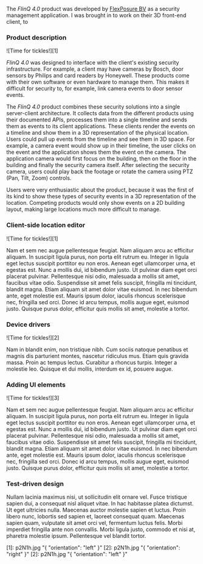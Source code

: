 The _FlinQ 4.0_ product was developed by [FlexPosure BV](http://www.flexposure.nl) as a security management application. I was brought in to work on their 3D front-end client, to 

### Product description ###

![Time for tickles!][1]

_FlinQ 4.0_ was designed to interface with the client's existing security infrastructure. For example, a client may have cameras by Bosch, door sensors by Philips and card readers by Honeywell. These products come with their own software or even hardware to manage them. This makes it difficult for security to, for example, link camera events to door sensor events.

The _FlinQ 4.0_ product combines these security solutions into a single server-client architecture. It collects data from the different products using their documented APIs, processes them into a single timeline and sends them as events to its client applications. These clients render the events on a timeline and show them in a 3D representation of the physical location. Users could pull up events from the timeline and see them in 3D space. For example, a camera event would show up in their timeline, the user clicks on the event and the application shows them the event on the camera. The application camera would first focus on the building, then on the floor in the building and finally the security camera itself. After selecting the security camera, users could play back the footage or rotate the camera using PTZ (Pan, Tilt, Zoom) controls.

Users were very enthusiastic about the product, because it was the first of its kind to show these types of security events in a 3D representation of the location. Competing products would only show events on a 2D building layout, making large locations much more difficult to manage.

### Client-side location editor ###

![Time for tickles!][1]

Nam et sem nec augue pellentesque feugiat. Nam aliquam arcu ac efficitur aliquam. In suscipit ligula purus, non porta elit rutrum eu. Integer in ligula eget lectus suscipit porttitor eu non eros. Aenean eget ullamcorper urna, et egestas est. Nunc a mollis dui, id bibendum justo. Ut pulvinar diam eget orci placerat pulvinar. Pellentesque nisi odio, malesuada a mollis sit amet, faucibus vitae odio. Suspendisse sit amet felis suscipit, fringilla mi tincidunt, blandit magna. Etiam aliquam sit amet dolor vitae euismod. In nec bibendum ante, eget molestie est. Mauris ipsum dolor, iaculis rhoncus scelerisque nec, fringilla sed orci. Donec id arcu tempus, mollis augue eget, euismod justo. Quisque purus dolor, efficitur quis mollis sit amet, molestie a tortor.

### Device drivers ###

![Time for tickles!][2]

Nam in blandit enim, non tristique nibh. Cum sociis natoque penatibus et magnis dis parturient montes, nascetur ridiculus mus. Etiam quis gravida massa. Proin ac tempus lectus. Curabitur a rhoncus turpis. Integer a molestie leo. Quisque et dui mollis, interdum ex id, posuere augue.

### Adding UI elements ###

![Time for tickles!][3]

Nam et sem nec augue pellentesque feugiat. Nam aliquam arcu ac efficitur aliquam. In suscipit ligula purus, non porta elit rutrum eu. Integer in ligula eget lectus suscipit porttitor eu non eros. Aenean eget ullamcorper urna, et egestas est. Nunc a mollis dui, id bibendum justo. Ut pulvinar diam eget orci placerat pulvinar. Pellentesque nisi odio, malesuada a mollis sit amet, faucibus vitae odio. Suspendisse sit amet felis suscipit, fringilla mi tincidunt, blandit magna. Etiam aliquam sit amet dolor vitae euismod. In nec bibendum ante, eget molestie est. Mauris ipsum dolor, iaculis rhoncus scelerisque nec, fringilla sed orci. Donec id arcu tempus, mollis augue eget, euismod justo. Quisque purus dolor, efficitur quis mollis sit amet, molestie a tortor.

### Test-driven design ###

Nullam lacinia maximus nisi, ut sollicitudin elit ornare vel. Fusce tristique sapien dui, a consequat nisl aliquet vitae. In hac habitasse platea dictumst. Ut eget ultricies nulla. Maecenas auctor molestie sapien et luctus. Proin libero nunc, lobortis sed sapien et, laoreet consequat quam. Maecenas sapien quam, vulputate sit amet orci vel, fermentum luctus felis. Morbi imperdiet fringilla ante non convallis. Morbi ligula justo, commodo et nisi at, pharetra molestie ipsum. Pellentesque vel blandit tortor.

[1]: p2N1h.jpg "{ "orientation": "left" }"
[2]: p2N1h.jpg "{ "orientation": "right" }"
[2]: p2N1h.jpg "{ "orientation": "left" }"